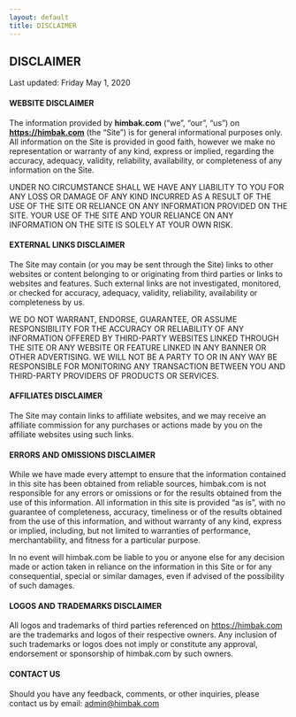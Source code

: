 ```yaml
---
layout: default
title: DISCLAIMER
---
```


## DISCLAIMER

Last updated: Friday May 1, 2020

#### WEBSITE DISCLAIMER

The information provided by **himbak.com** (“we”, “our”, “us”) on **https://himbak.com** (the “Site”) is for general informational purposes only. All information on the Site is provided in good faith, however we make no representation or warranty of any kind, express or implied, regarding the accuracy, adequacy, validity, reliability, availability, or completeness of any information on the Site.

UNDER NO CIRCUMSTANCE SHALL WE HAVE ANY LIABILITY TO YOU FOR ANY LOSS OR DAMAGE OF ANY KIND INCURRED AS A RESULT OF THE USE OF THE SITE OR RELIANCE ON ANY INFORMATION PROVIDED ON THE SITE. YOUR USE OF THE SITE AND YOUR RELIANCE ON ANY INFORMATION ON THE SITE IS SOLELY AT YOUR OWN RISK.

#### EXTERNAL LINKS DISCLAIMER

The Site may contain (or you may be sent through the Site) links to other websites or content belonging to or originating from third parties or links to websites and features. Such external links are not investigated, monitored, or checked for accuracy, adequacy, validity, reliability, availability or completeness by us.

WE DO NOT WARRANT, ENDORSE, GUARANTEE, OR ASSUME RESPONSIBILITY FOR THE ACCURACY OR RELIABILITY OF ANY INFORMATION OFFERED BY THIRD-PARTY WEBSITES LINKED THROUGH THE SITE OR ANY WEBSITE OR FEATURE LINKED IN ANY BANNER OR OTHER ADVERTISING. WE WILL NOT BE A PARTY TO OR IN ANY WAY BE RESPONSIBLE FOR MONITORING ANY TRANSACTION BETWEEN YOU AND THIRD-PARTY PROVIDERS OF PRODUCTS OR SERVICES.

#### AFFILIATES DISCLAIMER

The Site may contain links to affiliate websites, and we may receive an affiliate commission for any purchases or actions made by you on the affiliate websites using such links.

#### ERRORS AND OMISSIONS DISCLAIMER

While we have made every attempt to ensure that the information contained in this site has been obtained from reliable sources, himbak.com is not responsible for any errors or omissions or for the results obtained from the use of this information. All information in this site is provided “as is”, with no guarantee of completeness, accuracy, timeliness or of the results obtained from the use of this information, and without warranty of any kind, express or implied, including, but not limited to warranties of performance, merchantability, and fitness for a particular purpose.

In no event will himbak.com be liable to you or anyone else for any decision made or action taken in reliance on the information in this Site or for any consequential, special or similar damages, even if advised of the possibility of such damages.

#### LOGOS AND TRADEMARKS DISCLAIMER

All logos and trademarks of third parties referenced on https://himbak.com are the trademarks and logos of their respective owners. Any inclusion of such trademarks or logos does not imply or constitute any approval, endorsement or sponsorship of himbak.com by such owners.

#### CONTACT US

Should you have any feedback, comments, or other inquiries, please contact us by email: admin@himbak.com
